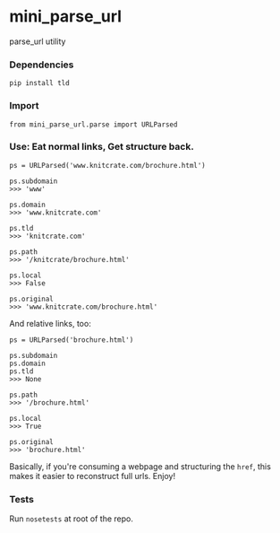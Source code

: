 # mini_parse_url
parse_url utility

### Dependencies

`pip install tld`

### Import

`from mini_parse_url.parse import URLParsed`

### Use: Eat normal links, Get structure back.
```
ps = URLParsed('www.knitcrate.com/brochure.html')

ps.subdomain
>>> 'www'

ps.domain
>>> 'www.knitcrate.com'

ps.tld
>>> 'knitcrate.com'

ps.path
>>> '/knitcrate/brochure.html'

ps.local
>>> False

ps.original
>>> 'www.knitcrate.com/brochure.html'
```
And relative links, too:
```
ps = URLParsed('brochure.html')

ps.subdomain
ps.domain
ps.tld
>>> None

ps.path
>>> '/brochure.html'

ps.local
>>> True

ps.original
>>> 'brochure.html'
```

Basically, if you're consuming a webpage and structuring the `href`, this makes it easier to reconstruct full urls. Enjoy!

### Tests

Run `nosetests` at root of the repo.
